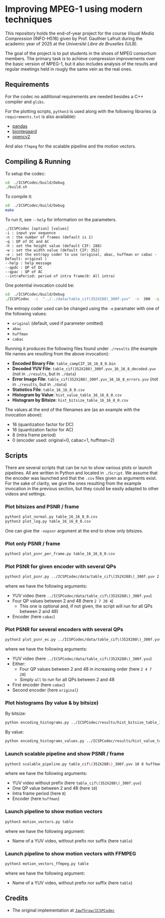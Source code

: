 
# Improving MPEG-1 using modern techniques

This repository holds the end-of-year project for the course *Visual Media
Compression* (INFO-H516) given by Prof. Gauthier Lafruit during the academic
year of 2025 at the *Université Libre de Bruxelles* (ULB).

The goal of the project is to put students in the shoes of MPEG consortium
members. The primary task is to achieve compression improvements over the
basic version of MPEG-1, but it also includes analysis of the results and
regular meetings held in rougly the same vein as the real ones.

## Requirements

For the codec no additional requirements are needed besides a C++ compiler
and `glibc`.

For the plotting scripts, `python3` is used along with the following libraries (a
`requirements.txt` is also available):

- [pandas](https://pandas.pydata.org/)
- [bjontegaard](https://github.com/FAU-LMS/bjontegaard)
- [opencv2](https://github.com/opencv/opencv-python)

And also `ffmpeg` for the scalable pipeline and the motion vectors.

## Compiling & Running

To setup the codec:

```bash
cd  ./ICSPCodec/build/Debug
./build.sh
```

To compile it:

```bash
cd  ./ICSPCodec/build/Debug
make
```

To run it, see `--help` for information on the parameters.

```text
./ICSPCodec [option] [values]
-i : input yuv sequence
-n : the number of frames (default is 1)
-q : QP of DC and AC
-h : set the height value (default CIF: 288)
-w : set the width value (default CIF: 352)
-e : set the entropy coder to use (original, abac, huffman or cabac - Default: original )
--help : help message
--qpdc : QP of DC
--qpac : QP of AC
--intraPeriod: period of intra frame(0: All intra)
```

One potential invocation could be:

```bash
cd  ./ICSPCodec/build/Debug
./ICSPCodec  -i  "../../data/table_cif(352X288)_300f.yuv"  -n  300  -q  16  --intraPeriod  8  --EnMultiThread  0
```

The entropy coder used can be changed using the `-e` paramater with one of the following values:

- `original` (default, used if parameter omitted)
- `abac`
- `huffman`
- `cabac`

Running it produces the following files found under `./results` (the example
file names are resulting from the above invocation):

- **Encoded Binary File**:  `table_compCIF_16_16_8_0.bin`
- **Decoded YUV File**:  `table_cif(352X288)_300f.yuv_16_16_8_decoded.yuv` (not in `./results`, but in `./data`)
- **Error Image File**: `table_cif(352X288)_300f.yuv_16_16_8_errors.yuv` (not in `./results`, but in `./data`)
- **Statistics File**: `table_16_16_8_0.csv`
- **Histogram by Value**: `hist_value_table_16_16_8_0.csv`
- **Histogram by Bitsize**: `hist_bitsize_table_16_16_8_0.csv`

The values at the end of the filenames are (as an example with the invocation above):

- 16 (quantization factor for DC)
- 16 (quantization factor for AC)
- 8 (intra frame period)
- 0 (encoder used: original=0, cabac=1, huffman=2)

## Scripts

There are several scripts that can be run to show various plots or launch pipelines.
All are written in Python and located in `./Script`. We assume that the encoder
was launched and that the `.csv` files given as arguments exist. For the sake
of clarity, we give the ones resulting from the example invocation in the previous
section, but they could be easily adapted to other videos and settings.

### Plot bitsizes and PSNR / frame

```bash
python3 plot_normal.py table_16_16_8_0.csv
python3 plot_log.py table_16_16_8_0.csv
```

One can give the `-nopsnr` argument at the end to show only bitsizes.

### Plot only PSNR / frame

```bash
python3 plot_psnr_per_frame.py table_16_16_8_0.csv
```

### Plot PSNR for given encoder with several QPs

```bash
python3 plot_psnr.py ../ICSPCodec/data/table_cif\(352X288\)_300f.yuv 2 7 20 4 cabac
```

where we have the following arguments:

- YUV video (here `../ICSPCodec/data/table_cif\(352X288\)_300f.yuv`)
- Four QP values between 2 and 48 (here `2 7 20 4`)
    - This one is optional and, if not given, the script will run for all QPs between 2 and 48)
- Encoder (here `cabac`)

### Plot PSNR for several encoders with several QPs

```bash
python3 plot_psnr_ec.py ../ICSPCodec/data/table_cif\(352X288\)_300f.yuv 2 4 7 20 cabac original
```

where we have the following arguments:

- YUV video (here `../ICSPCodec/data/table_cif\(352X288\)_300f.yuv`)
- Either:
    - Four QP values between 2 and 48 in increasing order (here `2 4 7 20`)
    - Simply `all` to run for all QPs between 2 and 48
- First encoder (here `cabac`)
- Second encoder (here `original`)

### Plot histograms (by value & by bitsize)

By bitsize:

```bash
python encoding_histograms.py ../ICSPCodec/results/hist_bitsize_table_16_16_8.csv
```

By value:

```bash
python encoding_histograms_values.py ../ICSPCodec/results/hist_value_table_16_16_8.csv
```

### Launch scalable pipeline and show PSNR / frame

```bash
python3 scalable_pipeline.py table_cif\(352X288\)_300f.yuv 10 8 huffman
```

where we have the following arguments:

- YUV video without prefix (here `table_cif\(352X288\)_300f.yuv`)
- One QP value between 2 and 48 (here `10`)
- Intra frame period (here `8`)
- Encoder (here `huffman`)

### Launch pipeline to show motion vectors

```bash
python3 motion_vectors.py table
```

where we have the following argument:

- Name of a YUV video, without prefix nor suffix (here `table`)

### Launch pipeline to show motion vectors with FFMPEG

```bash
python3 motion_vectors_ffmpeg.py table
```

where we have the following argument:

- Name of a YUV video, without prefix nor suffix (here `table`)

## Credits

- The original implementation at [`JawThrow/ICSPCodec`](https://github.com/JawThrow/ICSPCodec)

